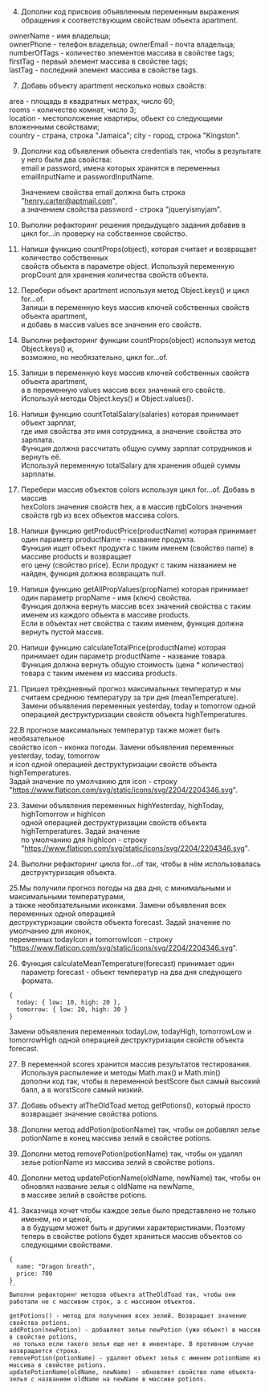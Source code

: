 4. Дополни код присвоив объявленным переменным выражения обращения к соответствующим свойствам обьекта apartment.

ownerName - имя владельца;  
ownerPhone - телефон владельца; ownerEmail - почта владельца;  
numberOfTags - количество элементов массива в свойстве tags;  
firstTag - первый элемент массива в свойстве tags;  
lastTag - последний элемент массива в свойстве tags.

7. Добавь объекту apartment несколько новых свойств:

area - площадь в квадратных метрах, число 60;  
rooms - количество комнат, число 3;  
location - местоположение квартиры, обьект со следующими вложенными свойствами;  
country - страна, строка "Jamaica"; city - город, строка "Kingston".

9. Дополни код объявления объекта credentials так, чтобы в результате у него были два свойства:  
   email и password, имена которых хранятся в переменных emailInputName и passwordInputName.

   Значением свойства email должна быть строка "henry.carter@aptmail.com",  
   а значением свойства password - строка "jqueryismyjam".

10. Выполни рефакторинг решения предыдущего задания добавив в цикл for...in проверку на собственное свойство.

11. Напиши функцию countProps(object), которая считает и возвращает количество собственных  
    свойств объекта в параметре object. Используй переменную propCount для хранения количества свойств объекта.

12. Перебери объект apartment используя метод Object.keys() и цикл for...of.  
    Запиши в переменную keys массив ключей собственных свойств объекта apartment,  
     и добавь в массив values все значения его свойств.

14) Выполни рефакторинг функции countProps(object) используя метод Object.keys() и,  
    возможно, но необязательно, цикл for...of.

15. Запиши в переменную keys массив ключей собственных свойств объекта apartment,  
    а в переменную values массив всех значений его свойств. Используй методы Object.keys() и Object.values().

16. Напиши функцию countTotalSalary(salaries) которая принимает объект зарплат,  
    где имя свойства это имя сотрудника, а значение свойства это зарплата.  
    Функция должна рассчитать общую сумму зарплат сотрудников и вернуть её.  
    Используй переменную totalSalary для хранения общей суммы зарплаты.

17. Перебери массив объектов colors используя цикл for...of. Добавь в массив  
    hexColors значения свойств hex, а в массив rgbColors значения свойств rgb из всех объектов массива colors.

18. Напиши функцию getProductPrice(productName) которая принимает один параметр productName - название продукта.  
    Функция ищет объект продукта с таким именем (свойство name) в массиве products и возвращает  
     его цену (свойство price). Если продукт с таким названием не найден, функция должна возвращать null.

19. Напиши функцию getAllPropValues(propName) которая принимает один параметр propName - имя (ключ) свойства.  
    Функция должна вернуть массив всех значений свойства с таким именем из каждого объекта в массиве products.  
     Если в объектах нет свойства с таким именем, функция должна вернуть пустой массив.

20. Напиши функцию calculateTotalPrice(productName) которая принимает один параметр productName - название товара.  
    Функция должна вернуть общую стоимость (цена \* количество) товара с таким именем из массива products.

21. Пришел трёхдневный прогноз максимальных температур и мы считаем среднюю температуру за три дня (meanTemperature).  
    Замени объявления переменных yesterday, today и tomorrow одной операцией деструктуризации свойств объекта highTemperatures.

22.В прогнозе максимальных температур также может быть необязательное  
 свойство icon - иконка погоды. Замени объявления переменных yesterday, today, tomorrow  
 и icon одной операцией деструктуризации свойств объекта highTemperatures.  
 Задай значение по умолчанию для icon - строку "https://www.flaticon.com/svg/static/icons/svg/2204/2204346.svg".

23. Замени объявления переменных highYesterday, highToday, highTomorrow и highIcon  
    одной операцией деструктуризации свойств объекта highTemperatures. Задай значение  
     по умолчанию для highIcon - строку "https://www.flaticon.com/svg/static/icons/svg/2204/2204346.svg".

24. Выполни рефакторинг цикла for...of так, чтобы в нём использовалась деструктуризация объекта.

25.Мы получили прогноз погоды на два дня, с минимальными и максимальными температурами,  
 а также необязательными иконками. Замени объявления всех переменных одной операцией  
 деструктуризации свойств объекта forecast. Задай значение по умолчанию для иконок,  
 переменных todayIcon и tomorrowIcon - строку "https://www.flaticon.com/svg/static/icons/svg/2204/2204346.svg".

26. Функция calculateMeanTemperature(forecast) принимает один параметр forecast - объект температур на два дня следующего формата.

```
{
  today: { low: 10, high: 20 },
  tomorrow: { low: 20, high: 30 }
}
```

Замени объявления переменных todayLow, todayHigh, tomorrowLow и tomorrowHigh одной операцией деструктуризации свойств объекта forecast.

27. В переменной scores хранится массив результатов тестирования.  
    Используя распыление и методы Math.max() и Math.min()  
     дополни код так, чтобы в переменной bestScore был самый высокий балл, а в worstScore самый низкий.

37) Добавь объекту atTheOldToad метод getPotions(), который просто возвращает значение свойства potions.

38) Дополни метод addPotion(potionName) так, чтобы он добавлял зелье potionName в конец массива зелий в свойстве potions.

39) Дополни метод removePotion(potionName) так, чтобы он удалял зелье potionName из массива зелий в свойстве potions.

40) Дополни метод updatePotionName(oldName, newName) так, чтобы он обновлял название зелья с oldName на newName,  
    в массиве зелий в свойстве potions.

41) Заказчица хочет чтобы каждое зелье было представлено не только именем, но и ценой,  
    а в будущем может быть и другими характеристиками. Поэтому теперь в свойстве potions будет храниться массив объектов со следующими свойствами.

```
{
  name: "Dragon breath",
  price: 700
}
``
Выполни рефакторинг методов объекта atTheOldToad так, чтобы они работали не с массивом строк, а с массивом объектов.

getPotions() - метод для получения всех зелий. Возвращает значение свойства potions.
addPotion(newPotion) - добавляет зелье newPotion (уже объект) в массив в свойстве potions,
 но только если такого зелья еще нет в инвентаре. В противном случае возвращается строка.
removePotion(potionName) - удаляет объект зелья с именем potionName из массива в свойстве potions.
updatePotionName(oldName, newName) - обновляет свойство name объекта-зелья с названием oldName на newName в массиве potions.
```
